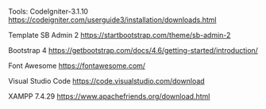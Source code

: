 Tools:
CodeIgniter-3.1.10
https://codeigniter.com/userguide3/installation/downloads.html

Template SB Admin 2
https://startbootstrap.com/theme/sb-admin-2

Bootstrap 4
https://getbootstrap.com/docs/4.6/getting-started/introduction/

Font Awesome
https://fontawesome.com/

Visual Studio Code
https://code.visualstudio.com/download

XAMPP 7.4.29
https://www.apachefriends.org/download.html
